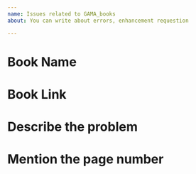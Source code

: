 ```yaml
---
name: Issues related to GAMA_books
about: You can write about errors, enhancement requestion

---
```


# Book Name

# Book Link

# Describe the problem

# Mention the page number
